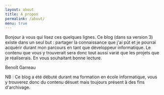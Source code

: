 ```yaml
---
layout: about
title: A propos
permalink: /about/
menu: true
---
```


Bonjour à vous qui lisez ces quelques lignes. Ce blog (dans sa version 3) existe dans un seul but : partager la connaissance que j'ai pût et je pourrai acquérir durant mon parcours en tant que développeur informatique. Le contenu que vous y trouverait sera donc tout aussi varié que les projets que je réaliserais. En vous souhaitant bonne lecture.

Benoît Garreau

NB : Ce blog a été débuté durant ma formation en école informatique, vous y trouverez donc du contenu désuet mais toujours présent à des fins d'archivage.
